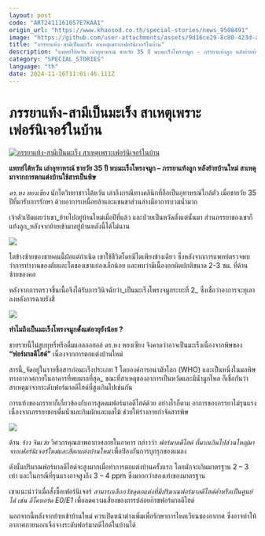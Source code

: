 ```yaml
---
layout: post
code: "ART2411161057E7KAA1"
origin_url: "https://www.khaosod.co.th/special-stories/news_9508491"
image: "https://github.com/user-attachments/assets/9d16ce29-8c80-423d-ad98-2f3a8699a5fc"
title: "ภรรยาแท้ง-สามีเป็นมะเร็ง สาเหตุเพราะเฟอร์นิเจอร์ในบ้าน"
description: "แพทย์ไต้หวัน เล่าอุทาหรณ์ ชายวัย 35 ปี พบมะเร็งโพรงจมูก - ภรรยาแท้งลูก หลังย้ายบ้านใหม่ สาเหตุมาจากการตกแต่งบ้านใช้สารเป็นพิษ"
category: "SPECIAL_STORIES"
language: "th"
date: 2024-11-16T11:01:46.111Z
---
```


# ภรรยาแท้ง-สามีเป็นมะเร็ง สาเหตุเพราะเฟอร์นิเจอร์ในบ้าน

[![ภรรยาแท้ง-สามีเป็นมะเร็ง สาเหตุเพราะเฟอร์นิเจอร์ในบ้าน](https://www.khaosod.co.th/wpapp/uploads/2024/11/home-bad-2.jpg "ภรรยาแท้ง-สามีเป็นมะเร็ง สาเหตุเพราะเฟอร์นิเจอร์ในบ้าน")](https://www.khaosod.co.th/wpapp/uploads/2024/11/home-bad-2.jpg)

**แพทย์ไต้หวัน เล่าอุทาหรณ์ ชายวัย 35 ปี พบมะเร็งโพรงจมูก – ภรรยาแท้งลูก หลังย้ายบ้านใหม่ สาเหตุมาจากการตกแต่งบ้านใช้สารเป็นพิษ**

_ดร.หง หยงเซียง_ นักไตวิทยาชาวไต้หวัน เล่าถึงกรณีทางคลินิกที่ถือเป็นอุทาหรณ์ใกล้ตัว เมื่อชายวัย 35 ปีที่มารับการรักษา ด้วยอาการเหนื่อยล้าและแขนขาส่วนล่างมีอาการบวมน้ำมาก

เจ้าตัวเปิดเผยว่าเขา_ย้ายไปอยู่บ้านใหม่เมื่อปีที่แล้ว และป่วยเป็นหวัดตั้งแต่นั้นมา ส่วนภรรยาของเขาก็แท้งลูก_หลังจากย้ายเข้ามาอยู่บ้านหลังนี้ได้ไม่นาน

[![](https://www.khaosod.co.th/wpapp/uploads/2024/11/55.jpg)](https://www.khaosod.co.th/wpapp/uploads/2024/11/55.jpg)

ไตข้างซ้ายของชายคนนี้ฝ่อแต่กำเนิด เขาใช้ชีวิตโดยมีไตเพียงข้างเดียว ซึ่งหลังจากการแพทย์ตรวจพบว่าการทำงานของตับและไตของเขาแย่ลงเล็กน้อย และพบว่ามีเนื้องอกผิดปกติขนาด 2-3 ซม. ที่ด้านซ้ายของคอ

หลังจากการตรวจชิ้นเนื้อจึงได้รับการวินิจฉัยว่า_เป็นมะเร็งโพรงจมูกระยะที่ 2_ ซึ่งเชื่อว่าอาการจะทุเลาลงหลังการฉายรังสี

[![](https://www.khaosod.co.th/wpapp/uploads/2024/11/930-696x473.jpg)](https://www.khaosod.co.th/wpapp/uploads/2024/11/930.jpg)

**ทำไมถึงเป็นมะเร็งโพรงจมูกตั้งแต่อายุยังน้อย ?**

ชายรายนี้ไม่สูบบุหรี่หรือดื่มแอลกอฮอล์ ดร.หง หยงเซียง จึงคาดว่าอาจเป็นมะเร็งเนื่องจากพิษของ **“ฟอร์มาลดีไฮด์”** เนื่องจากการตกแต่งบ้านใหม่

สารนี้_จัดอยู่ในรายชื่อสารก่อมะเร็งประเภท 1 โดยองค์การอนามัยโลก (WHO) และเป็นหนึ่งในมลพิษทางอากาศภายในอาคารที่พบมากที่สุด_ ขณะที่สาเหตุของอาการเป็นหวัดและมีน้ำมูกไหล ก็เชื่อกันว่าสาเหตุมาจากระดับฟอร์มาลดีไฮด์ที่สูงเกินไปเช่นกัน

การแท้งของภรรยาก็เกี่ยวข้องกับการสูดดมฟอร์มาลดีไฮด์ด้วย อย่างไรก็ตาม อาการของภรรยาไม่รุนแรง เนื่องจากภรรยาชอบดื่มน้ำและกินผักและผลไม้ ช่วยให้ร่างกายกำจัดสารพิษ

[![](https://www.khaosod.co.th/wpapp/uploads/2024/11/24695-696x464.jpg)](https://www.khaosod.co.th/wpapp/uploads/2024/11/24695.jpg)

ด้าน _จ้าว จินเว่ย_ วิศวกรคุณภาพอากาศภายในอาคาร กล่าวว่า _ฟอร์มาลดีไฮด์ ที่มากเกินไปส่วนใหญ่มาจากเฟอร์นิเจอร์ใหม่และสีตกแต่งบ้านใหม่_ เพื่อป้องกันการบุกรุกของแมลง

ดังนั้นปริมาณฟอร์มาลดีไฮด์จะสูงมากเมื่อทำการตกแต่งบ้านครั้งแรก โดยมักจะเกินมาตรฐาน 2 – 3 เท่า และในกรณีที่รุนแรงอาจสูงถึง 3 – 4 ppm ซึ่งมากกว่าสองเท่าของมาตรฐาน

เขาแนะนำว่าเมื่อสั่งซื้อเฟอร์นิเจอร์ _สามารถเลือกวัสดุตกแต่งที่มีปริมาณฟอร์มาลดีไฮด์ต่ำหรือเป็นศูนย์ได้ เช่น อีโคบอร์ด E0/E1_ เพื่อลดความเสี่ยงของการปล่อยก๊าซฟอร์มาลดีไฮด์

นอกจากนี้หลังจากย้ายเข้าบ้านใหม่ ควรเปิดหน้าต่างเพิ่มเพื่อรักษาการไหลเวียนของอากาศ ซึ่งอาจทำให้อากาศภายนอกเจือจางระดับฟอร์มาลดีไฮด์ในบ้านได้